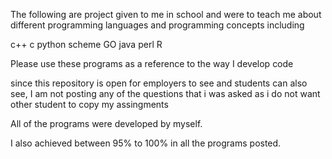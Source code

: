 The following are project given to me in school and were to teach me 
about different programming languages and programming concepts
including 

c++
c
python
scheme
GO
java
perl
R


Please use these programs as a reference to the way I develop code

since this repository is open for employers to see and students can also see,
I am not posting any of the questions that i was asked as i do not 
want other student to copy my assingments

All of the programs were developed by myself.

I also achieved between  95% to 100% in all the programs posted.


